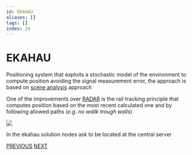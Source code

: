 ```yaml
---
id: EKAHAU
aliases: []
tags: []
index: 24
---
```


# EKAHAU

Positioning system that exploits a stochastic model of the environment to compute position avoiding the signal measurement error, the approach is based on [scene analysis](BASE_TECHNIQUES.md#SCENE%20ANALYSIS) approach

One of the improvements over [RADAR](RADAR.md) is the rail tracking principle that computes position based on the most recent calculated one and by following allowed paths (*e.g. no wallk trough walls*)

![](mobile_systems/Pasted%20image%2020240609160620.png)

In the ekahau solution nodes ask to be located at the central server

[PREVIOUS](pages/positioning_systems/RADAR.md) [NEXT](pages/positioning_systems/MULTIPLE_POSITIONING_SYSTEMS_SOLUTIONS.md)
